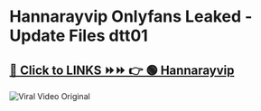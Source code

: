 
 # Hannarayvip Onlyfans Leaked - Update Files dtt01

## <h2><a href="https://clipsfans.com/Hannarayvip&ref=git">🔗 Click to LINKS ⏩⏩ 👉 🟢 Hannarayvip </a></h2>

<a href="https://clipsfans.com/Hannarayvip&ref=git" rel="nofollow" data-target="animated-image.originalLink"><img src="https://i.ibb.co.com/xMMVF88/686577567.gif" alt="Viral Video Original" style="max-width: 100%; display: inline-block;" data-target="animated-image.originalImage"></a>

